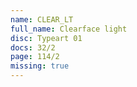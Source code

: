 ```yaml
---
name: CLEAR_LT
full_name: Clearface light
disc: Typeart 01
docs: 32/2
page: 114/2
missing: true
---
```


